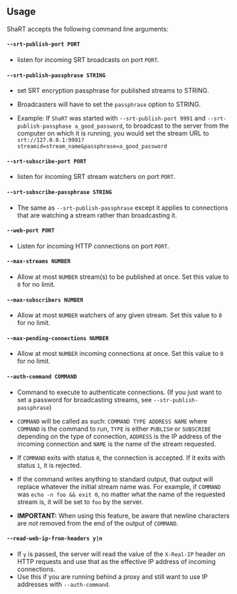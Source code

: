 ## Usage

ShaRT accepts the following command line arguments:

#### `--srt-publish-port PORT`
- listen for incoming SRT broadcasts on port `PORT`.


#### `--srt-publish-passphrase STRING`
- set SRT encryption passphrase for published streams to STRING.

- Broadcasters will have to set the `passphrase` option to STRING.

- Example: If `ShaRT` was started with `--srt-publish-port 9991` and
    `--srt-publish-passphase a_good_password`, to broadcast to the server from
    the computer on which it is running, you would set the stream URL to 
    `srt://127.0.0.1:9991?streamid=stream_name&passphrase=a_good_password`


#### `--srt-subscribe-port PORT`
- listen for incoming SRT stream watchers on port `PORT`.


#### `--srt-subscribe-passphrase STRING`
- The same as `--srt-publish-passphrase` except it applies to connections that
    are watching a stream rather than broadcasting it.


#### `--web-port PORT`
- Listen for incoming HTTP connections on port `PORT`.

#### `--max-streams NUMBER`
- Allow at most `NUMBER` stream(s) to be published at once. Set this value to
    `0` for no limit.


#### `--max-subscribers NUMBER`
- Allow at most `NUMBER` watchers of any given stream. Set this value to `0`
    for no limit.


#### `--max-pending-connections NUMBER`
- Allow at most `NUMBER` incoming connections at once. Set this value to `0`
    for no limit.


#### `--auth-command COMMAND`
- Command to execute to authenticate connections. (If you just want to set a
    password for broadcasting streams, see `--str-publish-passphrase`)

- `COMMAND` will be called as such: `COMMAND TYPE ADDRESS NAME` where `COMMAND`
    is the command to run, `TYPE` is either `PUBLISH` or `SUBSCRIBE` depending
    on the type of connection, `ADDRESS` is the IP address of the incoming
    connection and `NAME` is the name of the stream requested.

- If `COMMAND` exits with status `0`, the connection is accepted. If it exits
    with status `1`, it is rejected.

- If the command writes anything to standard output, that output will replace
    whatever the initial stream name was. For example, if `COMMAND` was
    `echo -n foo && exit 0`, no matter what the name of the requested stream is,
    it will be set to `foo` by the server.

- **IMPORTANT:** When using this feature, be aware that newline characters are
    *not* removed from the end of the output of `COMMAND`.


#### `--read-web-ip-from-headers y|n`
- If `y` is passed, the server will read the value of the `X-Real-IP` header on
    HTTP requests and use that as the effective IP address of incoming
    connections.
- Use this if you are running behind a proxy and still want to use IP addresses
    with `--auth-command`.
